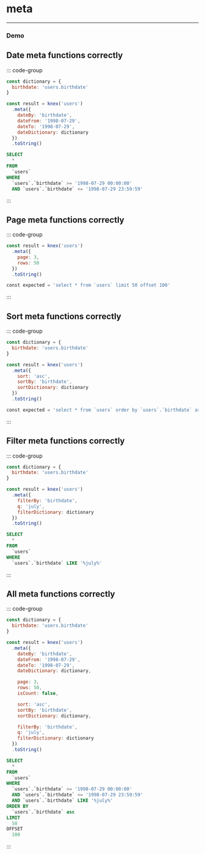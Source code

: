 <!-- This content is auto generated /scripts/writeUtilityDocs.ts  -->
# meta


--------
### Demo
## Date meta functions correctly
::: code-group
```js [Syntax]
const dictionary = {
  birthdate: 'users.birthdate'
}

const result = knex('users')
  .meta({
    dateBy: 'birthdate',
    dateFrom: '1998-07-29',
    dateTo: '1998-07-29',
    dateDictionary: dictionary
  })
  .toString()
```
```sql [Output]
SELECT
  *
FROM
  `users`
WHERE
  `users`.`birthdate` >= '1998-07-29 00:00:00'
  AND `users`.`birthdate` <= '1998-07-29 23:59:59'
```
:::
## Page meta functions correctly
::: code-group
```js [Syntax]
const result = knex('users')
  .meta({
    page: 3,
    rows: 50
  })
  .toString()
```
```sql [Output]
const expected = 'select * from `users` limit 50 offset 100'
```
:::
## Sort meta functions correctly
::: code-group
```js [Syntax]
const dictionary = {
  birthdate: 'users.birthdate'
}

const result = knex('users')
  .meta({
    sort: 'asc',
    sortBy: 'birthdate',
    sortDictionary: dictionary
  })
  .toString()
```
```sql [Output]
const expected = 'select * from `users` order by `users`.`birthdate` asc'
```
:::
## Filter meta functions correctly
::: code-group
```js [Syntax]
const dictionary = {
  birthdate: 'users.birthdate'
}

const result = knex('users')
  .meta({
    filterBy: 'birthdate',
    q: 'july',
    filterDictionary: dictionary
  })
  .toString()
```
```sql [Output]
SELECT
  *
FROM
  `users`
WHERE
  `users`.`birthdate` LIKE '%july%'
```
:::
## All meta functions correctly
::: code-group
```js [Syntax]
const dictionary = {
  birthdate: 'users.birthdate'
}

const result = knex('users')
  .meta({
    dateBy: 'birthdate',
    dateFrom: '1998-07-29',
    dateTo: '1998-07-29',
    dateDictionary: dictionary,

    page: 3,
    rows: 50,
    isCount: false,

    sort: 'asc',
    sortBy: 'birthdate',
    sortDictionary: dictionary,

    filterBy: 'birthdate',
    q: 'july',
    filterDictionary: dictionary
  })
  .toString()
```
```sql [Output]
SELECT
  *
FROM
  `users`
WHERE
  `users`.`birthdate` >= '1998-07-29 00:00:00'
  AND `users`.`birthdate` <= '1998-07-29 23:59:59'
  AND `users`.`birthdate` LIKE '%july%'
ORDER BY
  `users`.`birthdate` asc
LIMIT
  50
OFFSET
  100
```
:::